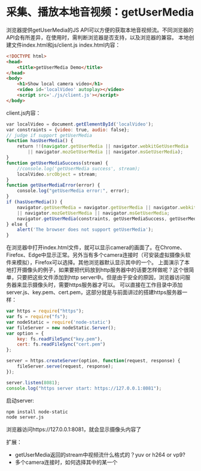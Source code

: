 # 采集、播放本地音视频：getUserMedia
浏览器提供getUserMedia的JS API可以方便的获取本地音视频流。不同浏览器的API会有所差异，在使用时，需判断浏览器是否支持，以及浏览器的兼容。
本地创建文件index.html和js/client.js
index.html内容：
```html
<!DOCTYPE html>
<head>
    <title>getUserMedia Demo</title>
</head>
<body>
    <h1>Show local camera video</h1>
    <video id='localVideo' autoplay></video>
    <script src='./js/client.js'></script>
</body>
```
client.js内容：
```js
var localVideo = document.getElementById('localVideo');
var constraints = {video: true, audio: false};
// judge if support getUserMedia
function hasUserMedia() {
    return !!(navigator.getUserMedia || navigator.webkitGetUserMedia
        || navigator.mozGetUserMedia || navigator.msGetUserMedia);
}
function getUserMediaSuccess(stream) {
    //console.log('getUserMedia success', stream);
    localVideo.srcObject = stream;
}
function getUserMediaError(error) {
    console.log("getUserMedia error:", error);
}
if (hasUserMedia()) {
    navigator.getUserMedia = navigator.getUserMedia || navigator.webkitGetUserMedia
    || navigator.mozGetUserMedia || navigator.msGetUserMedia;
    navigator.getUserMedia(constraints, getUserMediaSuccess, getUserMediaError);
} else {
    alert('The browser does not support getUserMedia');
}
```
在浏览器中打开index.html文件，就可以显示camera的画面了。在Chrome、Firefox、Edge中显示正常。另外当有多个camera连接时（可安装虚拟摄像头软件来模拟），Firefox可以选择。其他浏览器默认显示其中的一个。
上面演示了本地打开摄像头的例子，如果要把代码放到http服务器中的话要怎样做呢？这个很简单，只要把这些文件添加到http server中。但是由于安全的原因，浏览器访问服务器来显示摄像头时，需要https服务器才可以。
可以直接在工作目录中添加server.js、key.pem、cert.pem，这部分就是与前面讲过的搭建https服务器一样：
```js
var https = require("https");
var fs = require("fs");
var nodeStatic = require('node-static')
var fileServer = new nodeStatic.Server();
var option = {
    key: fs.readFileSync("key.pem"),
    cert: fs.readFileSync("cert.pem")
};

server = https.createServer(option, function(request, response) {
    fileServer.serve(request, response);
});

server.listen(8081);
console.log("https server start: https://127.0.0.1:8081");
```
启动server:
```sh
npm install node-static
node server.js
```
浏览器访问https://127.0.0.1:8081，就会显示摄像头内容了

扩展：
* getUserMedia返回的stream中视频流什么格式的？yuv or h264 or vp9?
* 多个camera连接时，如何选择其中的某一个